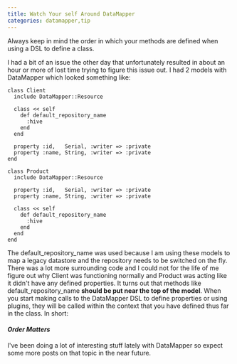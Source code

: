 ```yaml
---
title: Watch Your self Around DataMapper
categories: datamapper,tip
---
```


Always keep in mind the order in which your methods are defined when using a DSL to define a class.

I had a bit of an issue the other day that unfortunately resulted in about an hour or more of lost time trying to figure this issue out. I had 2 models with DataMapper which looked something like:

~~~~{.ruby}
class Client
  include DataMapper::Resource

  class << self
    def default_repository_name
      :hive
    end
  end

  property :id,   Serial, :writer => :private
  property :name, String, :writer => :private
end

class Product
  include DataMapper::Resource

  property :id,   Serial, :writer => :private
  property :name, String, :writer => :private

  class << self
    def default_repository_name
      :hive
    end
  end
end
~~~~

The default_repository_name was used because I am using these models to map a legacy datastore and the repository needs to be switched on the fly. There was a lot more surrounding code and I could not for the life of me figure out why Client was functioning normally and Product was acting like it didn't have any defined properties. It turns out that methods like default_repository_name **should be put near the top of the model**. When you start making calls to the DataMapper DSL to define properties or using plugins, they will be called within the context that you have defined thus far in the class. In short:

#### _Order Matters_

I've been doing a lot of interesting stuff lately with DataMapper so expect some more posts on that topic in the near future.
